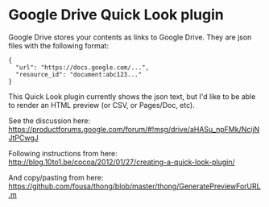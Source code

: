# Google Drive Quick Look plugin

Google Drive stores your contents as links to Google Drive. They are json files with the following format:

```
{
  "url": "https://docs.google.com/...",
  "resource_id": "document:abc123..."
}

```

This Quick Look plugin currently shows the json text, but I'd like to be able to render an HTML preview (or CSV, or Pages/Doc, etc).


See the discussion here:  
https://productforums.google.com/forum/#!msg/drive/aHASu_npFMk/NcijNJtPCwgJ

Following instructions from here:  
http://blog.10to1.be/cocoa/2012/01/27/creating-a-quick-look-plugin/

And copy/pasting from here:  
https://github.com/fousa/thong/blob/master/thong/GeneratePreviewForURL.m

